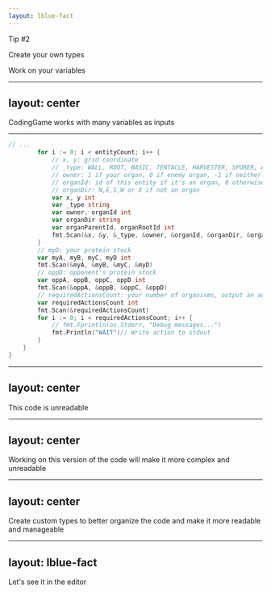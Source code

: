 ```yaml
---
layout: lblue-fact
---
```


Tip #2

Create your own types

Work on your variables

---
layout: center
---

CodingGame works with many variables as inputs

---

```go
// ...
        for i := 0; i < entityCount; i++ {
            // x, y: grid coordinate
            // _type: WALL, ROOT, BASIC, TENTACLE, HARVESTER, SPORER, A, B, C, D
            // owner: 1 if your organ, 0 if enemy organ, -1 if neither
            // organId: id of this entity if it's an organ, 0 otherwise
            // organDir: N,E,S,W or X if not an organ
            var x, y int
            var _type string
            var owner, organId int
            var organDir string
            var organParentId, organRootId int
            fmt.Scan(&x, &y, &_type, &owner, &organId, &organDir, &organParentId, &organRootId)
        }
        // myD: your protein stock
        var myA, myB, myC, myD int
        fmt.Scan(&myA, &myB, &myC, &myD)
        // oppD: opponent's protein stock
        var oppA, oppB, oppC, oppD int
        fmt.Scan(&oppA, &oppB, &oppC, &oppD)
        // requiredActionsCount: your number of organisms, output an action for each one in any order
        var requiredActionsCount int
        fmt.Scan(&requiredActionsCount)
        for i := 0; i < requiredActionsCount; i++ {
            // fmt.Fprintln(os.Stderr, "Debug messages...")
            fmt.Println("WAIT")// Write action to stdout
        }
    }
}
```

---
layout: center
---

This code is unreadable

---
layout: center
---

Working on this version of the code will make it more complex and unreadable

---
layout: center
---

Create custom types to better organize the code and make it more readable and manageable

<!-- 
Keep the code from CodingGame that reads the input but work on the variables of these custom types you create 
- Create functions and variables that use those types
 -->

---
layout: lblue-fact
---

Let's see it in the editor